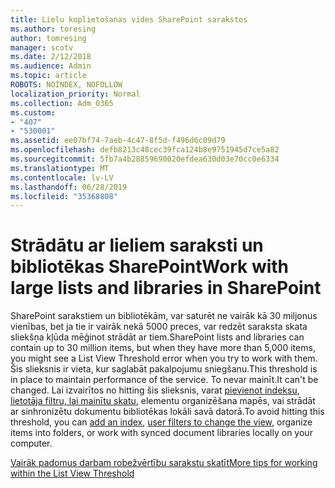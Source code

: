 ```yaml
---
title: Lielu koplietošanas vides SharePoint sarakstos
ms.author: toresing
author: tomresing
manager: scotv
ms.date: 2/12/2018
ms.audience: Admin
ms.topic: article
ROBOTS: NOINDEX, NOFOLLOW
localization_priority: Normal
ms.collection: Adm_O365
ms.custom:
- "407"
- "530001"
ms.assetid: ee07bf74-7aeb-4c47-8f5d-f496d6c09d79
ms.openlocfilehash: defb8213c48cec39fca124b8e9751945d7ce5a82
ms.sourcegitcommit: 5fb7a4b28859690020efdea630d03e70cc0e6334
ms.translationtype: MT
ms.contentlocale: lv-LV
ms.lasthandoff: 06/28/2019
ms.locfileid: "35368808"
---
```

# <a name="work-with-large-lists-and-libraries-in-sharepoint"></a><span data-ttu-id="c8152-102">Strādātu ar lieliem saraksti un bibliotēkas SharePoint</span><span class="sxs-lookup"><span data-stu-id="c8152-102">Work with large lists and libraries in SharePoint</span></span>

<span data-ttu-id="c8152-103">SharePoint sarakstiem un bibliotēkām, var saturēt ne vairāk kā 30 miljonus vienības, bet ja tie ir vairāk nekā 5000 preces, var redzēt saraksta skata sliekšņa kļūda mēģinot strādāt ar tiem.</span><span class="sxs-lookup"><span data-stu-id="c8152-103">SharePoint lists and libraries can contain up to 30 million items, but when they have more than 5,000 items, you might see a List View Threshold error when you try to work with them.</span></span> <span data-ttu-id="c8152-104">Šis slieksnis ir vieta, kur saglabāt pakalpojumu sniegšanu.</span><span class="sxs-lookup"><span data-stu-id="c8152-104">This threshold is in place to maintain performance of the service.</span></span> <span data-ttu-id="c8152-105">To nevar mainīt.</span><span class="sxs-lookup"><span data-stu-id="c8152-105">It can't be changed.</span></span> <span data-ttu-id="c8152-106">Lai izvairītos no hitting šis slieksnis, varat [pievienot indeksu](https://go.microsoft.com/fwlink/?linkid=867784), [lietotāja filtru, lai mainītu skatu](https://go.microsoft.com/fwlink/?linkid=867786), elementu organizēšana mapēs, vai strādāt ar sinhronizētu dokumentu bibliotēkas lokāli savā datorā.</span><span class="sxs-lookup"><span data-stu-id="c8152-106">To avoid hitting this threshold, you can [add an index](https://go.microsoft.com/fwlink/?linkid=867784), [user filters to change the view](https://go.microsoft.com/fwlink/?linkid=867786), organize items into folders, or work with synced document libraries locally on your computer.</span></span>
  
[<span data-ttu-id="c8152-107">Vairāk padomus darbam robežvērtību sarakstu skatīt</span><span class="sxs-lookup"><span data-stu-id="c8152-107">More tips for working within the List View Threshold</span></span>](https://go.microsoft.com/fwlink/?linkid=867787)
  